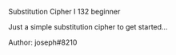  Substitution Cipher I
132
beginner

Just a simple substitution cipher to get started...

Author: joseph#8210
